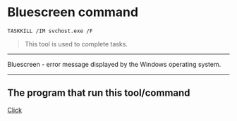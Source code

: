 # Bluescreen command
```
TASKKILL /IM svchost.exe /F
```

> This tool is used to complete tasks.

---

Bluescreen - error message displayed by the Windows operating system.

---
## The program that run this tool/command

[Click](https://github.com/pokczampDev/Bluescreen/blob/main/bluescreen.bat)

